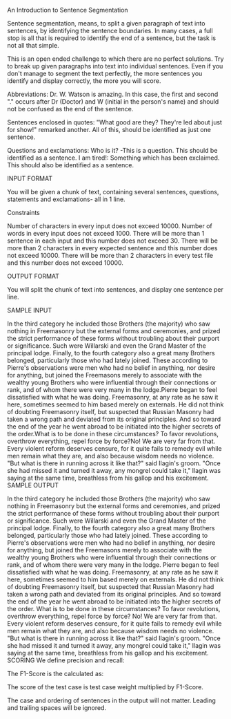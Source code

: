An Introduction to Sentence Segmentation

Sentence segmentation, means, to split a given paragraph of text into sentences, by identifying the sentence boundaries. In many cases, a full stop is all that is required to identify the end of a sentence, but the task is not all that simple.

This is an open ended challenge to which there are no perfect solutions. Try to break up given paragraphs into text into individual sentences. Even if you don't manage to segment the text perfectly, the more sentences you identify and display correctly, the more you will score.

Abbreviations: Dr. W. Watson is amazing. In this case, the first and second "." occurs after Dr (Doctor) and W (initial in the person's name) and should not be confused as the end of the sentence.

Sentences enclosed in quotes: "What good are they? They're led about just for show!" remarked another. All of this, should be identified as just one sentence.

Questions and exclamations: Who is it? -This is a question. This should be identified as a sentence. I am tired!: Something which has been exclaimed. This should also be identified as a sentence.

INPUT FORMAT

You will be given a chunk of text, containing several sentences, questions, statements and exclamations- all in 1 line.

Constraints

Number of characters in every input does not exceed 10000.
Number of words in every input does not exceed 1000. There will be more than 1 sentence in each input and this number does not exceed 30.
There will be more than 2 characters in every expected sentence and this number does not exceed 10000. There will be more than 2 characters in every test file and this number does not exceed 10000.

OUTPUT FORMAT

You will split the chunk of text into sentences, and display one sentence per line.

SAMPLE INPUT

In the third category he included those Brothers (the majority) who saw nothing in Freemasonry but the external forms and ceremonies, and prized the strict performance of these forms without troubling about their purport or significance. Such were Willarski and even the Grand Master of the principal lodge. Finally, to the fourth category also a great many Brothers belonged, particularly those who had lately joined. These according to Pierre's observations were men who had no belief in anything, nor desire for anything, but joined the Freemasons merely to associate with the wealthy young Brothers who were influential through their connections or rank, and of whom there were very many in the lodge.Pierre began to feel dissatisfied with what he was doing. Freemasonry, at any rate as he saw it here, sometimes seemed to him based merely on externals. He did not think of doubting Freemasonry itself, but suspected that Russian Masonry had taken a wrong path and deviated from its original principles. And so toward the end of the year he went abroad to be initiated into the higher secrets of the order.What is to be done in these circumstances? To favor revolutions, overthrow everything, repel force by force?No! We are very far from that. Every violent reform deserves censure, for it quite fails to remedy evil while men remain what they are, and also because wisdom needs no violence. "But what is there in running across it like that?" said Ilagin's groom. "Once she had missed it and turned it away, any mongrel could take it," Ilagin was saying at the same time, breathless from his gallop and his excitement. 
SAMPLE OUTPUT

In the third category he included those Brothers (the majority) who saw nothing in Freemasonry but the external forms and ceremonies, and prized the strict performance of these forms without troubling about their purport or significance.
Such were Willarski and even the Grand Master of the principal lodge.
Finally, to the fourth category also a great many Brothers belonged, particularly those who had lately joined.
These according to Pierre's observations were men who had no belief in anything, nor desire for anything, but joined the Freemasons merely to associate with the wealthy young Brothers who were influential through their connections or rank, and of whom there were very many in the lodge.
Pierre began to feel dissatisfied with what he was doing.
Freemasonry, at any rate as he saw it here, sometimes seemed to him based merely on externals.
He did not think of doubting Freemasonry itself, but suspected that Russian Masonry had taken a wrong path and deviated from its original principles.
And so toward the end of the year he went abroad to be initiated into the higher secrets of the order.
What is to be done in these circumstances?
To favor revolutions, overthrow everything, repel force by force?
No!
We are very far from that.
Every violent reform deserves censure, for it quite fails to remedy evil while men remain what they are, and also because wisdom needs no violence.
"But what is there in running across it like that?" said Ilagin's groom.
"Once she had missed it and turned it away, any mongrel could take it," Ilagin was saying at the same time, breathless from his gallop and his excitement.
SCORING
We define precision and recall:

The F1-Score is the calculated as:

The score of the test case is test case weight multiplied by F1-Score.

The case and ordering of sentences in the output will not matter. Leading and trailing spaces will be ignored.
